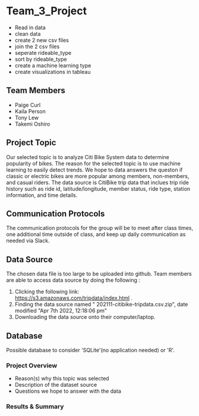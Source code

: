 # Team_3_Project

* Read in data
* clean data
* create 2 new csv files 
* join the 2 csv files
* seperate rideable_type
* sort by rideable_type
* create a machine learning type
* create visualizations in tableau


## Team Members
* Paige Curl
* Kaila Person
* Tony Lew
* Takemi Oshiro

## Project Topic
Our selected topic is to analyze Citi Bike System data to determine popularity of bikes. The reason for the selected topic is to use machine learning to easily detect trends. We hope to data answers the queston if classic or electric bikes are more popular among members, non-members, and casual riders.  The data source is CitiBike trip data that inclues trip ride history such as ride id, latitude/longitude, member status, ride type, station information, and time details. 

## Communication Protocols 
The communication protocols for the group will be to meet after class times, one additional time outside of class, and keep up daily communication as needed via Slack.

## Data Source 
The chosen data file is too large to be uploaded into github. Team members are able to access data source by doing the following :
1. Clicking the following link: https://s3.amazonaws.com/tripdata/index.html .
2. Finding the data source named " 202111-citibike-tripdata.csv.zip", date modified "Apr 7th 2022, 12:18:06 pm" 
3. Downloading the data source onto their computer/laptop.

## Database
Possible database to consider 'SQLite'(no application needed) or 'R'.

### Project Overview
* Reason(s) why this topic was selected
* Description of the dataset source
* Questions we hope to answer with the data

### Results & Summary
